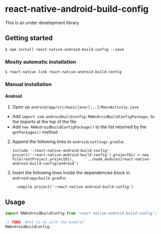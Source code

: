 
# react-native-android-build-config

This is an under development library

## Getting started

`$ npm install react-native-android-build-config --save`

### Mostly automatic installation

`$ react-native link react-native-android-build-config`

### Manual installation


#### Android

1. Open up `android/app/src/main/java/[...]/MainActivity.java`
  - Add `import com.androidbuildconfig.RNAndroidBuildConfigPackage;` to the imports at the top of the file
  - Add `new RNAndroidBuildConfigPackage()` to the list returned by the `getPackages()` method
2. Append the following lines to `android/settings.gradle`:
  	```
  	include ':react-native-android-build-config'
  	project(':react-native-android-build-config').projectDir = new File(rootProject.projectDir, 	'../node_modules/react-native-android-build-config/android')
  	```
3. Insert the following lines inside the dependencies block in `android/app/build.gradle`:
  	```
      compile project(':react-native-android-build-config')
  	```


## Usage
```javascript
import RNAndroidBuildConfig from 'react-native-android-build-config';

// TODO: What to do with the module?
RNAndroidBuildConfig;
```
  